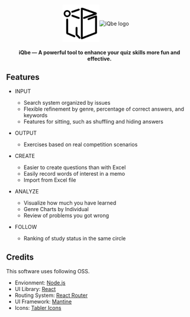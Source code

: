 <div style="
    display: flex; 
    justify-content: center; 
    align-items:center
  "
>
	<img src="./public/iqbe.png" alt="iQbe logo" width="100"/>
	<img src="./public/iqbe-name.png" alt="iQbe logo" width="100"/>
</div>

<h4 align="center">
  iQbe ― A powerful tool to enhance your quiz skills more fun and effective.
</h4>

## Features
- INPUT
  - Search system organized by issues
  - Flexible refinement by genre, percentage of correct answers, and keywords
  - Features for sitting, such as shuffling and hiding answers

- OUTPUT
  - Exercises based on real competition scenarios

- CREATE
  - Easier to create questions than with Excel
  - Easily record words of interest in a memo
  - Import from Excel file

- ANALYZE
  - Visualize how much you have learned
  - Genre Charts by Individual
  - Review of problems you got wrong

- FOLLOW
  - Ranking of study status in the same circle

## Credits
This software uses following OSS.
- Envionment: [Node.js](https://nodejs.org/en)
- UI Library: [React](https://react.dev/)
- Routing System: [React Router](https://reactrouter.com/en/main)
- UI Framework: [Mantine](https://v6.mantine.dev/)
- Icons: [Tabler Icons](https://tablericons.com/)